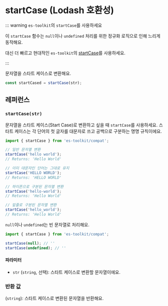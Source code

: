 # startCase (Lodash 호환성)

::: warning `es-toolkit`의 `startCase`를 사용하세요

이 `startCase` 함수는 `null`이나 `undefined` 처리를 위한 정규화 로직으로 인해 느리게 동작해요.

대신 더 빠르고 현대적인 `es-toolkit`의 [startCase](../../string/startCase.md)를 사용하세요.

:::

문자열을 스타트 케이스로 변환해요.

```typescript
const startCased = startCase(str);
```

## 레퍼런스

### `startCase(str)`

문자열을 스타트 케이스(Start Case)로 변환하고 싶을 때 `startCase`를 사용하세요. 스타트 케이스는 각 단어의 첫 글자를 대문자로 쓰고 공백으로 구분하는 명명 규칙이에요.

```typescript
import { startCase } from 'es-toolkit/compat';

// 일반 문자열 변환
startCase('hello world');
// Returns: 'Hello World'

// 이미 대문자인 단어는 그대로 유지
startCase('HELLO WORLD');
// Returns: 'HELLO WORLD'

// 하이픈으로 구분된 문자열 변환
startCase('hello-world');
// Returns: 'Hello World'

// 밑줄로 구분된 문자열 변환
startCase('hello_world');
// Returns: 'Hello World'
```

`null`이나 `undefined`는 빈 문자열로 처리해요.

```typescript
import { startCase } from 'es-toolkit/compat';

startCase(null); // ''
startCase(undefined); // ''
```

#### 파라미터

- `str` (`string`, 선택): 스타트 케이스로 변환할 문자열이에요.

### 반환 값

(`string`): 스타트 케이스로 변환된 문자열을 반환해요.
